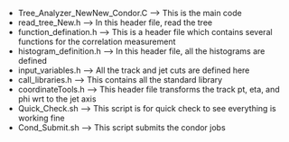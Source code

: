 - Tree_Analyzer_NewNew_Condor.C --> This is the main code
- read_tree_New.h --> In this header file, read the tree
- function_defination.h --> This is a header file which contains several functions for the correlation measurement
- histogram_definition.h --> In this header file, all the histograms are defined
- input_variables.h --> All the track and jet cuts are defined here
- call_libraries.h --> This contains all the standard library
- coordinateTools.h --> This header file transforms the track pt, eta, and phi wrt to the jet axis
- Quick_Check.sh --> This script is for quick check to see everything is working fine
- Cond_Submit.sh --> This script submits the condor jobs
